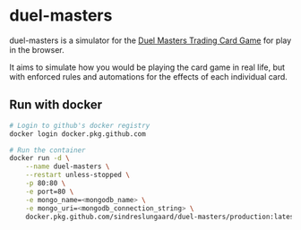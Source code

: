 # duel-masters

duel-masters is a simulator for the [Duel Masters Trading Card Game](https://duelmasters.fandom.com/wiki/Duel_Masters_(Card_Game)) for play in the browser.

It aims to simulate how you would be playing the card game in real life, but with enforced rules and automations for the effects of each individual card.

## Run with docker
```bash
# Login to github's docker registry
docker login docker.pkg.github.com

# Run the container
docker run -d \
    --name duel-masters \
    --restart unless-stopped \
    -p 80:80 \
    -e port=80 \
    -e mongo_name=<mongodb_name> \
    -e mongo_uri=<mongodb_connection_string> \
    docker.pkg.github.com/sindreslungaard/duel-masters/production:latest
```